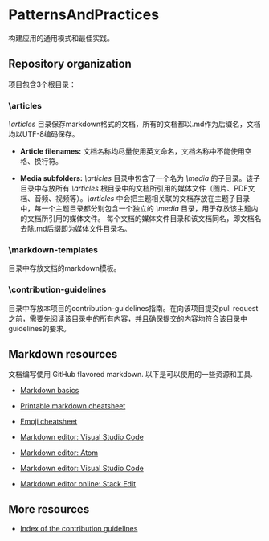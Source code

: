 # PatternsAndPractices
构建应用的通用模式和最佳实践。

## Repository organization

项目包含3个根目录：

### \articles

*\articles* 目录保存markdown格式的文档，所有的文档都以.md作为后缀名，文档均以UTF-8编码保存。

* **Article filenames:** 文档名称均尽量使用英文命名，文档名称中不能使用空格、换行符。

* **Media subfolders:** *\articles* 目录中包含了一个名为 *\media* 的子目录。该子目录中存放所有 *\articles* 根目录中的文档所引用的媒体文件（图片、PDF文档、音频、视频等）。*\articles* 中会把主题相关联的文档存放在主题子目录中，每一个主题目录都分别包含一个独立的 *\media* 目录，用于存放该主题内的文档所引用的媒体文件。 每个文档的媒体文件目录和该文档同名，即文档名去除.md后缀即为媒体文件目录名。

### \markdown-templates

目录中存放文档的markdown模板。

### \contribution-guidelines

目录中存放本项目的contribution-guidelines指南。在向该项目提交pull request之前，需要先阅读该目录中的所有内容，并且确保提交的内容均符合该目录中guidelines的要求。 

## Markdown resources

文档编写使用 GitHub flavored markdown. 以下是可以使用的一些资源和工具.

- [Markdown basics](https://help.github.com/articles/getting-started-with-writing-and-formatting-on-github/)

- [Printable markdown cheatsheet](./contribution-guidelines/media/documents/markdown-cheatsheet.pdf?raw=true)

- [Emoji cheatsheet](http://www.emoji-cheat-sheet.com/)

- [Markdown editor: Visual Studio Code](https://www.visualstudio.com/products/code-vs)

- [Markdown editor: Atom](https://atom.io/)

- [Markdown editor: Visual Studio Code](https://www.visualstudio.com/products/code-vs)

- [Markdown editor online: Stack Edit](https://stackedit.io/)

## More resources

- [Index of the contribution guidelines](./contribution-guidelines/contribution-guidelines-index.md)